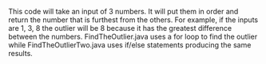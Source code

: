 This code will take an input of 3 numbers. It will put them in order and return the number that is furthest from the others. For example, if the inputs are 1, 3, 8 the outlier will be 8 because it has the greatest difference between the numbers.
FindTheOutlier.java uses a for loop to find the outlier while FindTheOutlierTwo.java uses if/else statements producing the same results.
